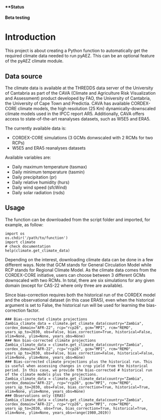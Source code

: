 #### **Status

**Beta testing**

# Introduction
This project is about creating a Python function to automatically get the required climate data needed to run pyAEZ. This can be an optional feature of the pyAEZ climate module. 

## Data source
The climate data is available at the THREDDS data server of the University of Cantabria as part of the CAVA (Climate and Agriculture Risk Visualization and Assessment) product developed by FAO, the University of Cantabria, the University of Cape Town and Predictia. 
CAVA has available CORDEX-CORE climate models, the high resolution (25 Km) dynamically-downscaled climate models used in the IPCC report AR5. Additionally, CAVA  offers access to state-of-the-art reanalyses datasets, such as W5E5 and ERA5.

The currently available data is:

- CORDEX-CORE simulations (3 GCMs donwscaled with 2 RCMs for two RCPs)
- W5E5 and ERA5 reanalyses datasets
  
Available variables are:

- Daily maximum temperature (tasmax)
- Daily minimum temperature (tasmin)
- Daily precipitation (pr)
- Daily relative humidity (hurs)
- Daily wind speed (sfcWind)
- Daily solar radiation (rsds)



## Usage
The function can be downloaded from the script folder and imported, for example, as follow:

```
import os
os.chdir('/path/to/function')
import climate
# check documentation
help(climate.get_climate_data)

```
Depending on the interest, downloading climate data can be done in a few different ways. Note that GCM stands for General Circulation Model while RCP stands for Regional Climate Model. As the climate data comes from the CORDEX-CORE initiative, users can choose between 3 different GCMs downscaled with two RCMs. In total, there are six simulations for any given domain (except for CAS-22 where only three are available).

Since bias-correction requires both the historical run of the CORDEX model and the observational dataset (in this case ERA5), even when the historical argument is set to False, the historical run will be used for learning the bias-correction factor.

```
### Bias-corrected climate projections
Zambia_climate_data = climate.get_climate_data(country="Zambia", cordex_domain="AFR-22", rcp="rcp26", gcm="MPI", rcm="REMO", years_up_to=2030, obs=False, bias_correction=True, historical=False, xlim=None, ylim=None, years_obs=None)
### Non bias-corrected climate projections
Zambia_climate_data = climate.get_climate_data(country="Zambia", cordex_domain="AFR-22", rcp="rcp26", gcm="MPI", rcm="REMO", years_up_to=2030, obs=False, bias_correction=False, historical=False, xlim=None, ylim=None, years_obs=None)
### Bias-corrected climate projections plus the historical run. This is useful when assessing changes in crop yield from the historical period. In this case, we provide the bias-corrected # historical run of the climate models plus the projections. 
Zambia_climate_data = climate.get_climate_data(country="Zambia", cordex_domain="AFR-22", rcp="rcp26", gcm="MPI", rcm="REMO", years_up_to=2030, obs=False, bias_correction=True, historical=True, xlim=None, ylim=None, years_obs=None)
### Observations only (ERA5)
Zambia_climate_data = climate.get_climate_data(country="Zambia", cordex_domain="AFR-22", rcp="rcp26", gcm="MPI", rcm="REMO", years_up_to=2030, obs=True, bias_correction=True, historical=True, xlim=None, ylim=None, years_obs=range(1980,2019))
```



